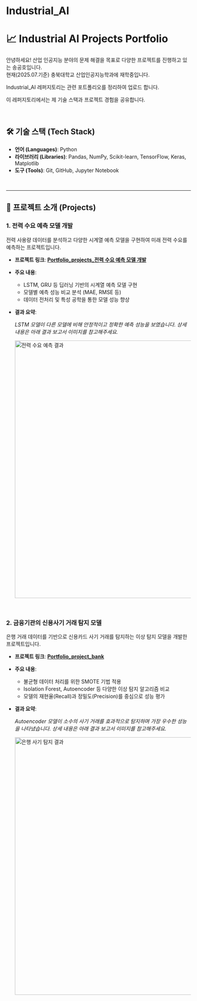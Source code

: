 # Industrial_AI

# 📈 Industrial AI Projects Portfolio

안녕하세요! 산업 인공지능 분야의 문제 해결을 목표로 다양한 프로젝트를 진행하고 있는 송공호입니다.  
현재(2025.07.기준) 충북대학교 산업인공지능학과에 재학중입니다. 

Industrial_AI 레퍼지토리는 관련 포트폴리오를 정리하여 업로드 합니다.

이 레퍼지토리에서는 제 기술 스택과 프로젝트 경험을 공유합니다.


<br>

## 🛠️ 기술 스택 (Tech Stack)

* **언어 (Languages)**: Python
* **라이브러리 (Libraries)**: Pandas, NumPy, Scikit-learn, TensorFlow, Keras, Matplotlib
* **도구 (Tools)**: Git, GitHub, Jupyter Notebook

<br>

---

## 📂 프로젝트 소개 (Projects)

### 1. 전력 수요 예측 모델 개발

전력 사용량 데이터를 분석하고 다양한 시계열 예측 모델을 구현하여 미래 전력 수요를 예측하는 프로젝트입니다.

* **프로젝트 링크**: [**Portfolio_projects_전력 수요 예측 모델 개발**](https://github.com/songgongho/Industrial_AI/tree/main/Portfolio_projects_%EC%A0%84%EB%9E%B5%20%EC%88%98%EC%9A%94%20%EC%98%88%EC%B8%A1%20%EB%AA%A8%EB%8D%B8%20%EA%B0%9C%EB%B0%9C)
* **주요 내용**:
    * LSTM, GRU 등 딥러닝 기반의 시계열 예측 모델 구현
    * 모델별 예측 성능 비교 분석 (MAE, RMSE 등)
    * 데이터 전처리 및 특성 공학을 통한 모델 성능 향상
* **결과 요약**:

    *LSTM 모델이 다른 모델에 비해 안정적이고 정확한 예측 성능을 보였습니다. 상세 내용은 아래 결과 보고서 이미지를 참고해주세요.*

    <img src="업로드된_전력수요예측_이미지_링크" alt="전력 수요 예측 결과" width="700"/>

<br>

### 2. 금융기관의 신용사기 거래 탐지 모델

은행 거래 데이터를 기반으로 신용카드 사기 거래를 탐지하는 이상 탐지 모델을 개발한 프로젝트입니다.

* **프로젝트 링크**: [**Portfolio_project_bank**](https://github.com/songgongho/Industrial_AI/tree/main/Portfolio_project_bank)
* **주요 내용**:
    * 불균형 데이터 처리를 위한 SMOTE 기법 적용
    * Isolation Forest, Autoencoder 등 다양한 이상 탐지 알고리즘 비교
    * 모델의 재현율(Recall)과 정밀도(Precision)를 중심으로 성능 평가
* **결과 요약**:

    *Autoencoder 모델이 소수의 사기 거래를 효과적으로 탐지하며 가장 우수한 성능을 나타냈습니다. 상세 내용은 아래 결과 보고서 이미지를 참고해주세요.*

    <img src="업로드된_은행사기탐지_이미지_링크" alt="은행 사기 탐지 결과" width="700"/>

<br>
